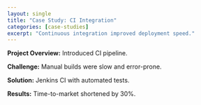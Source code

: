 ```yaml
---
layout: single
title: "Case Study: CI Integration"
categories: [case-studies]
excerpt: "Continuous integration improved deployment speed."
---
```


**Project Overview:** Introduced CI pipeline.

**Challenge:** Manual builds were slow and error-prone.

**Solution:** Jenkins CI with automated tests.

**Results:** Time-to-market shortened by 30%.
